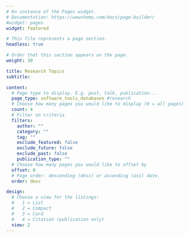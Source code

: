 ```yaml
---
# An instance of the Pages widget.
# Documentation: https://wowchemy.com/docs/page-builder/
#widget: pages
widget: featured

# This file represents a page section.
headless: true

# Order that this section appears on the page.
weight: 30

title: Research Topics
subtitle:

content:
  # Page type to display. E.g. post, talk, publication...
  page_type: software_tools_databases #research
  # Choose how many pages you would like to display (0 = all pages)
  count: 4
  # Filter on criteria
  filters:
    author: ""
    category: ""
    tag: ""
    exclude_featured: false
    exclude_future: false
    exclude_past: false
    publication_type: ""
  # Choose how many pages you would like to offset by
  offset: 0
  # Page order: descending (desc) or ascending (asc) date.
  order: desc

design:
  # Choose a view for the listings:
  #   1 = List
  #   2 = Compact
  #   3 = Card
  #   4 = Citation (publication only)
  view: 2
---
```

